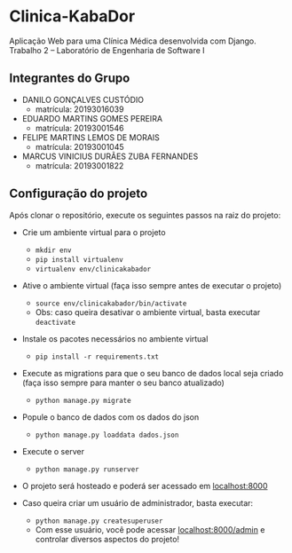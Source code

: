 # Clinica-KabaDor
Aplicação Web para uma Clínica Médica desenvolvida com Django. Trabalho 2 – Laboratório de Engenharia de Software I

## Integrantes do Grupo 

- DANILO GONÇALVES CUSTÓDIO
    - matrícula: 20193016039
- EDUARDO MARTINS GOMES PEREIRA
    - matrícula: 20193001546
- FELIPE MARTINS LEMOS DE MORAIS
    - matrícula: 20193001045
- MARCUS VINICIUS DURÃES ZUBA FERNANDES
    - matrícula: 20193001822

## Configuração do projeto

Após clonar o repositório, execute os seguintes passos na raiz do projeto:

- Crie um ambiente virtual para o projeto
    - `mkdir env`
    - `pip install virtualenv`
    - `virtualenv env/clinicakabador`

- Ative o ambiente virtual (faça isso sempre antes de executar o projeto)
    - `source env/clinicakabador/bin/activate`
    - Obs: caso queira desativar o ambiente virtual, basta executar `deactivate`

- Instale os pacotes necessários no ambiente virtual 
    - `pip install -r requirements.txt`

- Execute as migrations para que o seu banco de dados local seja criado (faça isso sempre para manter o seu banco atualizado)
    - `python manage.py migrate`

- Popule o banco de dados com os dados do json
    - `python manage.py loaddata dados.json`

- Execute o server
    - `python manage.py runserver`

- O projeto será hosteado e poderá ser acessado em [localhost:8000](http://localhost:8000)

- Caso queira criar um usuário de administrador, basta executar:
    - `python manage.py createsuperuser`
    - Com esse usuário, você pode acessar [localhost:8000/admin](http://localhost:8000) 
    e controlar diversos aspectos do projeto!  
